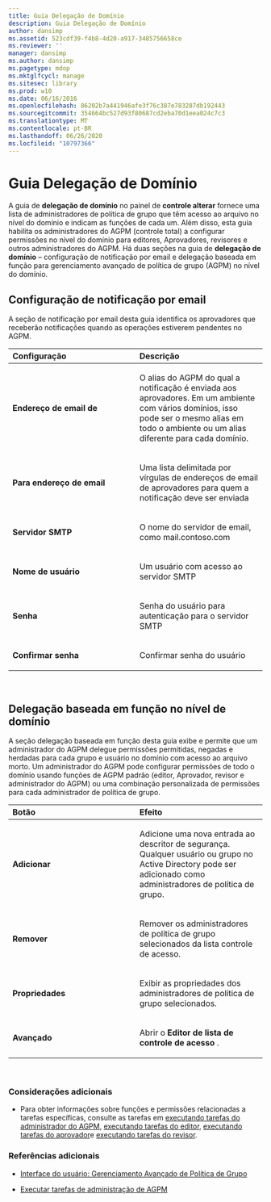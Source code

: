 ```yaml
---
title: Guia Delegação de Domínio
description: Guia Delegação de Domínio
author: dansimp
ms.assetid: 523cdf39-f4b8-4d20-a917-3485756658ce
ms.reviewer: ''
manager: dansimp
ms.author: dansimp
ms.pagetype: mdop
ms.mktglfcycl: manage
ms.sitesec: library
ms.prod: w10
ms.date: 06/16/2016
ms.openlocfilehash: 86202b7a441946afe3f76c387e783287db192443
ms.sourcegitcommit: 354664bc527d93f80687cd2eba70d1eea024c7c3
ms.translationtype: MT
ms.contentlocale: pt-BR
ms.lasthandoff: 06/26/2020
ms.locfileid: "10797366"
---
```

# Guia Delegação de Domínio


A guia de **delegação de domínio** no painel de **controle alterar** fornece uma lista de administradores de política de grupo que têm acesso ao arquivo no nível do domínio e indicam as funções de cada um. Além disso, esta guia habilita os administradores do AGPM (controle total) a configurar permissões no nível do domínio para editores, Aprovadores, revisores e outros administradores do AGPM. Há duas seções na guia de **delegação de domínio** – configuração de notificação por email e delegação baseada em função para gerenciamento avançado de política de grupo (AGPM) no nível do domínio.

## Configuração de notificação por email


A seção de notificação por email desta guia identifica os aprovadores que receberão notificações quando as operações estiverem pendentes no AGPM.

<table>
<colgroup>
<col width="50%" />
<col width="50%" />
</colgroup>
<thead>
<tr class="header">
<th align="left">Configuração</th>
<th align="left">Descrição</th>
</tr>
</thead>
<tbody>
<tr class="odd">
<td align="left"><p><strong>Endereço de email de</strong></p></td>
<td align="left"><p>O alias do AGPM do qual a notificação é enviada aos aprovadores. Em um ambiente com vários domínios, isso pode ser o mesmo alias em todo o ambiente ou um alias diferente para cada domínio.</p></td>
</tr>
<tr class="even">
<td align="left"><p><strong>Para endereço de email</strong></p></td>
<td align="left"><p>Uma lista delimitada por vírgulas de endereços de email de aprovadores para quem a notificação deve ser enviada</p></td>
</tr>
<tr class="odd">
<td align="left"><p><strong>Servidor SMTP</strong></p></td>
<td align="left"><p>O nome do servidor de email, como mail.contoso.com</p></td>
</tr>
<tr class="even">
<td align="left"><p><strong>Nome de usuário</strong></p></td>
<td align="left"><p>Um usuário com acesso ao servidor SMTP</p></td>
</tr>
<tr class="odd">
<td align="left"><p><strong>Senha</strong></p></td>
<td align="left"><p>Senha do usuário para autenticação para o servidor SMTP</p></td>
</tr>
<tr class="even">
<td align="left"><p><strong>Confirmar senha</strong></p></td>
<td align="left"><p>Confirmar senha do usuário</p></td>
</tr>
</tbody>
</table>

 

## Delegação baseada em função no nível de domínio


A seção delegação baseada em função desta guia exibe e permite que um administrador do AGPM delegue permissões permitidas, negadas e herdadas para cada grupo e usuário no domínio com acesso ao arquivo morto. Um administrador do AGPM pode configurar permissões de todo o domínio usando funções de AGPM padrão (editor, Aprovador, revisor e administrador do AGPM) ou uma combinação personalizada de permissões para cada administrador de política de grupo.

<table>
<colgroup>
<col width="50%" />
<col width="50%" />
</colgroup>
<thead>
<tr class="header">
<th align="left">Botão</th>
<th align="left">Efeito</th>
</tr>
</thead>
<tbody>
<tr class="odd">
<td align="left"><p><strong>Adicionar</strong></p></td>
<td align="left"><p>Adicione uma nova entrada ao descritor de segurança. Qualquer usuário ou grupo no Active Directory pode ser adicionado como administradores de política de grupo.</p></td>
</tr>
<tr class="even">
<td align="left"><p><strong>Remover</strong></p></td>
<td align="left"><p>Remover os administradores de política de grupo selecionados da lista controle de acesso.</p></td>
</tr>
<tr class="odd">
<td align="left"><p><strong>Propriedades</strong></p></td>
<td align="left"><p>Exibir as propriedades dos administradores de política de grupo selecionados.</p></td>
</tr>
<tr class="even">
<td align="left"><p><strong>Avançado</strong></p></td>
<td align="left"><p>Abrir o <strong> Editor de lista de controle de acesso </strong> .</p></td>
</tr>
</tbody>
</table>

 

### Considerações adicionais

-   Para obter informações sobre funções e permissões relacionadas a tarefas específicas, consulte as tarefas em [executando tarefas do administrador do AGPM](performing-agpm-administrator-tasks-agpm30ops.md), [executando tarefas do editor](performing-editor-tasks-agpm30ops.md), [executando tarefas do aprovador](performing-approver-tasks-agpm30ops.md)e [executando tarefas do revisor](performing-reviewer-tasks-agpm30ops.md).

### Referências adicionais

-   [Interface do usuário: Gerenciamento Avançado de Política de Grupo](user-interface-advanced-group-policy-management-agpm30ops.md)

-   [Executar tarefas de administração de AGPM](performing-agpm-administrator-tasks-agpm30ops.md)

 

 






